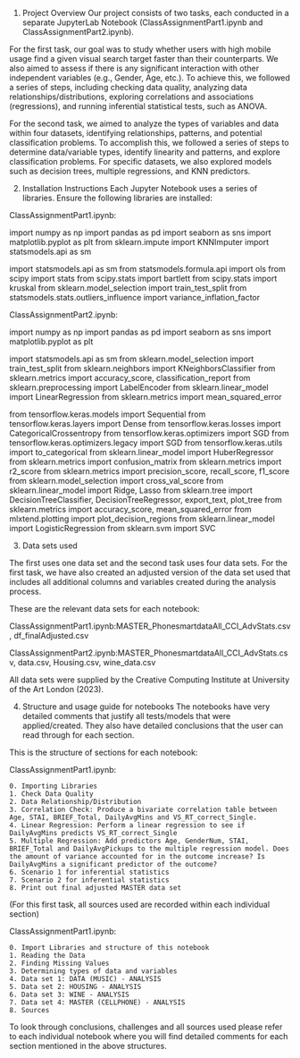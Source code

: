 1. Project Overview
Our project consists of two tasks, each conducted in a separate JupyterLab Notebook (ClassAssignmentPart1.ipynb and ClassAssignmentPart2.ipynb).

For the first task, our goal was to study whether users with high mobile usage find a given visual search target faster than their counterparts. We also aimed to assess if there is any significant interaction with other independent variables (e.g., Gender, Age, etc.). To achieve this, we followed a series of steps, including checking data quality, analyzing data relationships/distributions, exploring correlations and associations (regressions), and running inferential statistical tests, such as ANOVA.

For the second task, we aimed to analyze the types of variables and data within four datasets, identifying relationships, patterns, and potential classification problems. To accomplish this, we followed a series of steps to determine data/variable types, identify linearity and patterns, and explore classification problems. For specific datasets, we also explored models such as decision trees, multiple regressions, and KNN predictors.

2. Installation Instructions
Each Jupyter Notebook uses a series of libraries. Ensure the following libraries are installed:

ClassAssignmentPart1.ipynb:

import numpy as np
import pandas as pd
import seaborn as sns
import matplotlib.pyplot as plt
from sklearn.impute import KNNImputer
import statsmodels.api as sm

import statsmodels.api as sm 
from statsmodels.formula.api import ols 
from scipy import stats
from scipy.stats import bartlett
from scipy.stats import kruskal
from sklearn.model_selection import train_test_split
from statsmodels.stats.outliers_influence import variance_inflation_factor

ClassAssignmentPart2.ipynb:

import numpy as np
import pandas as pd
import seaborn as sns
import matplotlib.pyplot as plt

import statsmodels.api as sm 
from sklearn.model_selection import train_test_split
from sklearn.neighbors import KNeighborsClassifier
from sklearn.metrics import accuracy_score, classification_report
from sklearn.preprocessing import LabelEncoder
from sklearn.linear_model import LinearRegression
from sklearn.metrics import mean_squared_error

from tensorflow.keras.models import Sequential
from tensorflow.keras.layers import Dense
from tensorflow.keras.losses import CategoricalCrossentropy
from tensorflow.keras.optimizers import SGD
from tensorflow.keras.optimizers.legacy import SGD
from tensorflow.keras.utils import to_categorical
from sklearn.linear_model import HuberRegressor
from sklearn.metrics import confusion_matrix
from sklearn.metrics import r2_score
from sklearn.metrics import precision_score, recall_score, f1_score
from sklearn.model_selection import cross_val_score
from sklearn.linear_model import Ridge, Lasso
from sklearn.tree import DecisionTreeClassifier, DecisionTreeRegressor, export_text, plot_tree
from sklearn.metrics import accuracy_score, mean_squared_error
from mlxtend.plotting import plot_decision_regions
from sklearn.linear_model import LogisticRegression
from sklearn.svm import SVC


3. Data sets used

The first uses one data set and the second task uses four data sets. For the first task, we have also created an adjusted version of the data set used that includes all additional columns and variables created during the analysis process. 

These are the relevant data sets for each notebook:

ClassAssignmentPart1.ipynb:MASTER_PhonesmartdataAll_CCI_AdvStats.csv, df_finalAdjusted.csv

ClassAssignmentPart2.ipynb:MASTER_PhonesmartdataAll_CCI_AdvStats.csv, data.csv, Housing.csv, wine_data.csv

All data sets were supplied by the Creative Computing Institute at University of the Art London (2023).

4. Structure and usage guide for notebooks
The notebooks have very detailed comments that justify all tests/models that were applied/created. They also have detailed conclusions that the user can read through for each section.

This is the structure of sections for each notebook:

ClassAssignmentPart1.ipynb:

    0. Importing Libraries
    1. Check Data Quality
    2. Data Relationship/Distribution
    3. Correlation Check: Produce a bivariate correlation table between Age, STAI, BRIEF_Total, DailyAvgMins and VS_RT_correct_Single.
    4. Linear Regression: Perform a linear regression to see if DailyAvgMins predicts VS_RT_correct_Single
    5. Multiple Regression: Add predictors Age, GenderNum, STAI, BRIEF_Total and DailyAvgPickups to the multiple regression model. Does the amount of variance accounted for in the outcome increase? Is DailyAvgMins a significant predictor of the outcome?
    6. Scenario 1 for inferential statistics
    7. Scenario 2 for inferential statistics
    8. Print out final adjusted MASTER data set

(For this first task, all sources used are recorded within each individual section)

ClassAssignmentPart1.ipynb:

    0. Import Libraries and structure of this notebook
    1. Reading the Data
    2. Finding Missing Values
    3. Determining types of data and variables
    4. Data set 1: DATA (MUSIC) - ANALYSIS 
    5. Data set 2: HOUSING - ANALYSIS 
    6. Data set 3: WINE - ANALYSIS
    7. Data set 4: MASTER (CELLPHONE) - ANALYSIS
    8. Sources
       
To look through conclusions, challenges and all sources used please refer to each individual notebook where you will find detailed comments for each section mentioned in the above structures.